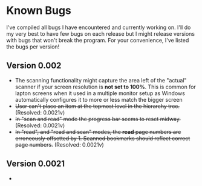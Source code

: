 # Known Bugs
I've compiled all bugs I have encountered and currently working on. I'll do my very best to have few bugs on each release but I might release versions with bugs that won't break the program. For your convenience, I've listed the bugs per version!

## Version 0.002
- The scanning functionality might capture the area left of the "actual" scanner if your screen resolution is **not set to 100%**. This is common for lapton screens when it used in a multiple monitor setup as Windows automatically configures it to more or less match the bigger screen
- ~~User can't place an item at the topmost level in the hierarchy tree.~~ (Resolved: 0.0021v)
- ~~In "scan and read" mode the progress bar seems to reset midway.~~ (Resolved: 0.0021v)
- ~~In "read", and "read and scan" modes,  the **read** page numbers are erroneously offsetted by 1. Scanned bookmarks should reflect correct page numbers.~~ (Resolved: 0.0021v)


## Version 0.0021
- 
